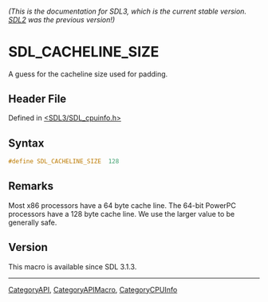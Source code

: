 ###### (This is the documentation for SDL3, which is the current stable version. [SDL2](https://wiki.libsdl.org/SDL2/) was the previous version!)
# SDL_CACHELINE_SIZE

A guess for the cacheline size used for padding.

## Header File

Defined in [<SDL3/SDL_cpuinfo.h>](https://github.com/libsdl-org/SDL/blob/main/include/SDL3/SDL_cpuinfo.h)

## Syntax

```c
#define SDL_CACHELINE_SIZE  128
```

## Remarks

Most x86 processors have a 64 byte cache line. The 64-bit PowerPC
processors have a 128 byte cache line. We use the larger value to be
generally safe.

## Version

This macro is available since SDL 3.1.3.

----
[CategoryAPI](CategoryAPI), [CategoryAPIMacro](CategoryAPIMacro), [CategoryCPUInfo](CategoryCPUInfo)

